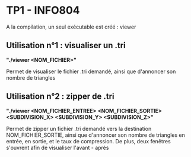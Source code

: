 # TP1 - INFO804

A la compilation, un seul exécutable est créé : viewer

## Utilisation n°1 : visualiser un .tri

**"./viewer \<NOM_FICHIER\>"**

Permet de visualiser le fichier .tri demandé, ainsi que d'annoncer son nombre de triangles

## Utilisation n°2 : zipper de .tri

**"./viewer \<NOM_FICHIER_ENTREE\> \<NOM_FICHIER_SORTIE\> \<SUBDIVISION_X\> \<SUBDIVISION_Y\> \<SUBDIVISION_Z\>"**

Permet de zipper un fichier .tri demandé vers la destination NOM_FICHIER_SORTIE, ainsi que d'annoncer son nombre de triangles en entrée, en sortie, et le taux de compression.
De plus, deux fenêtres s'ouvrent afin de visualiser l'avant - après

